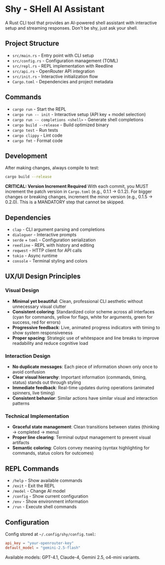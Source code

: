 # Shy - SHell AI Assistant

A Rust CLI tool that provides an AI-powered shell assistant with interactive setup and streaming responses. Don't be shy, just ask your shell.

## Project Structure
- `src/main.rs` - Entry point with CLI setup
- `src/config.rs` - Configuration management (TOML)
- `src/repl.rs` - REPL implementation with Reedline
- `src/api.rs` - OpenRouter API integration
- `src/init.rs` - Interactive initialization flow
- `Cargo.toml` - Dependencies and project metadata

## Commands
- `cargo run` - Start the REPL
- `cargo run -- init` - Interactive setup (API key + model selection)
- `cargo run -- completions <shell>` - Generate shell completions
- `cargo build --release` - Build optimized binary
- `cargo test` - Run tests
- `cargo clippy` - Lint code
- `cargo fmt` - Format code

## Development
After making changes, always compile to test:
```bash
cargo build --release
```

**CRITICAL: Version Increment Required**
With each commit, you MUST increment the patch version in `Cargo.toml` (e.g., 0.1.1 → 0.1.2). 
For bigger changes or breaking changes, increment the minor version (e.g., 0.1.5 → 0.2.0).
This is a MANDATORY step that cannot be skipped.

## Dependencies
- `clap` - CLI argument parsing and completions
- `dialoguer` - Interactive prompts
- `serde` + `toml` - Configuration serialization
- `reedline` - REPL with history and editing
- `reqwest` - HTTP client for API calls
- `tokio` - Async runtime
- `console` - Terminal styling and colors

## UX/UI Design Principles

### Visual Design
- **Minimal yet beautiful**: Clean, professional CLI aesthetic without unnecessary visual clutter
- **Consistent coloring**: Standardized color scheme across all interfaces (cyan for commands, yellow for flags, white for arguments, green for success, red for errors)
- **Progressive feedback**: Live, animated progress indicators with timing to show system responsiveness
- **Proper spacing**: Strategic use of whitespace and line breaks to improve readability and reduce cognitive load

### Interaction Design  
- **No duplicate messages**: Each piece of information shown only once to avoid confusion
- **Clear visual hierarchy**: Important information (commands, timing, status) stands out through styling
- **Immediate feedback**: Real-time updates during operations (animated spinners, live timing)
- **Consistent behavior**: Similar actions have similar visual and interaction patterns

### Technical Implementation
- **Graceful state management**: Clean transitions between states (thinking → completed → menu)
- **Proper line clearing**: Terminal output management to prevent visual artifacts
- **Semantic coloring**: Colors convey meaning (syntax highlighting for commands, status colors for outcomes)

## REPL Commands
- `/help` - Show available commands
- `/exit` - Exit the REPL
- `/model` - Change AI model
- `/config` - Show current configuration
- `/env` - Show environment information
- `/run` - Execute shell commands

## Configuration
Config stored at `~/.config/shy/config.toml`:
```toml
api_key = "your-openrouter-key"
default_model = "gemini-2.5-flash"
```

Available models: GPT-4.1, Claude-4, Gemini 2.5, o4-mini variants.